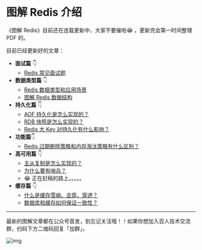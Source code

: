 # 图解 Redis 介绍

《图解 Redis》目前还在连载更新中，大家不要催啦:joy: ，更新完会第一时间整理 PDF 的。

目前已经更新好的文章：
- **面试篇** :point_down:
   - [Redis 常见面试题](redis_interview.md)
- **数据类型篇** :point_down:
   - [Redis 数据类型和应用场景](command.md)
   - [图解 Redis 数据结构](data_struct.md)
- **持久化篇** :point_down:
	- [AOF 持久化是怎么实现的？](aof.md) 	
	- [RDB 快照是怎么实现的？](rdb.md) 
	- [Redis 大 Key 对持久化有什么影响？](bigkey_aof_rdb.md) 
- **功能篇**:point_down:
   - [Redis 过期删除策略和内存淘汰策略有什么区别？](strategy.md) 
- **高可用篇** :point_down:
   - [主从复制是怎么实现的？](master_slave_replication.md) 	
   - [为什么要有哨兵？](/redis/cluster/sentinel.html)
   - :joy:  正在赶稿的路上。。。。。
- **缓存篇** :point_down:
   - [什么是缓存雪崩、击穿、穿透？](cache_problem.md) 	
   - [数据库和缓存如何保证一致性？](mysql_redis_consistency.md) 	

----

最新的图解文章都在公众号首发，别忘记关注哦！！如果你想加入百人技术交流群，扫码下方二维码回复「加群」。

![img](https://cdn.xiaolincoding.com/gh/xiaolincoder/ImageHost3@main/%E5%85%B6%E4%BB%96/%E5%85%AC%E4%BC%97%E5%8F%B7%E4%BB%8B%E7%BB%8D.png)
